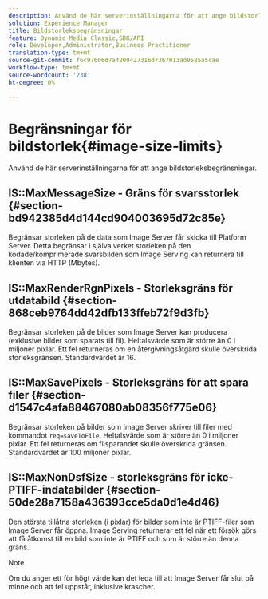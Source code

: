```yaml
---
description: Använd de här serverinställningarna för att ange bildstorleksbegränsningar.
solution: Experience Manager
title: Bildstorleksbegränsningar
feature: Dynamic Media Classic,SDK/API
role: Developer,Administrator,Business Practitioner
translation-type: tm+mt
source-git-commit: f6c97606d7a4209427316d7367013ad9585a5cae
workflow-type: tm+mt
source-wordcount: '238'
ht-degree: 0%

---
```



# Begränsningar för bildstorlek{#image-size-limits}

Använd de här serverinställningarna för att ange bildstorleksbegränsningar.

## IS::MaxMessageSize - Gräns för svarsstorlek {#section-bd942385d4d144cd904003695d72c85e}

Begränsar storleken på de data som Image Server får skicka till Platform Server. Detta begränsar i själva verket storleken på den kodade/komprimerade svarsbilden som Image Serving kan returnera till klienten via HTTP (Mbytes).

## IS::MaxRenderRgnPixels - Storleksgräns för utdatabild {#section-868ceb9764dd42dfb133ffeb72f9d3fb}

Begränsar storleken på de bilder som Image Server kan producera (exklusive bilder som sparats till fil). Heltalsvärde som är större än 0 i miljoner pixlar. Ett fel returneras om en återgivningsåtgärd skulle överskrida storleksgränsen. Standardvärdet är 16.

## IS::MaxSavePixels - Storleksgräns för att spara filer {#section-d1547c4afa88467080ab08356f775e06}

Begränsar storleken på bilder som Image Server skriver till filer med kommandot `req=saveToFile`. Heltalsvärde som är större än 0 i miljoner pixlar. Ett fel returneras om filsparandet skulle överskrida gränsen. Standardvärdet är 100 miljoner pixlar.

## IS::MaxNonDsfSize - storleksgräns för icke-PTIFF-indatabilder {#section-50de28a7158a436393cce5da0d1e4d46}

Den största tillåtna storleken (i pixlar) för bilder som inte är PTIFF-filer som Image Server får öppna. Image Serving returnerar ett fel när ett försök görs att få åtkomst till en bild som inte är PTIFF och som är större än denna gräns.

>[!NOTE]
>
>Om du anger ett för högt värde kan det leda till att Image Server får slut på minne och att fel uppstår, inklusive krascher.

